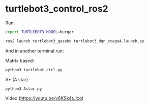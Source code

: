 # turtlebot3_control_ros2


Run:

```bash
export TURTLEBOT3_MODEL=burger

ros2 launch turtlebot3_gazebo turtlebot3_dqn_stage4.launch.py 
```

And in another terminal run:

Matrix based:
```bash
python3 turtlebot_ctrl.py
```

A* (A star)
```bash
python3 Astar.py
```

Video (https://youtu.be/v6KSk4tJlco)
